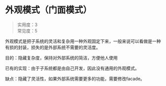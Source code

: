 # 外观模式（门面模式）

> 实用度：3<br />
> 常见度：5

外观模式是把子系统的灵活和复杂用一种外观固定下来，一般来说可以看做是一种有损的封装，损失的是外部系统不需要的灵活度。

目的：隐藏复杂度，保持对外部系统的简洁，方便他人使用

已有的实现：由于子系统都是由自己开发，因此没有通用的外观模式。

缺点：隐藏了灵活性，如果外部系统需要更多的功能，需要修改facade。
